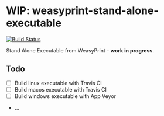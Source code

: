 # WIP: weasyprint-stand-alone-executable

[![Build Status](https://travis-ci.org/cakebake/weasyprint-stand-alone-executable.svg?branch=master)](https://travis-ci.org/cakebake/weasyprint-stand-alone-executable)

Stand Alone Executable from WeasyPrint - **work in progress**.

## Todo

- [ ] Build linux executable with Travis CI
- [ ] Build macos executable with Travis CI
- [ ] Build windows executable with App Veyor
- ...

